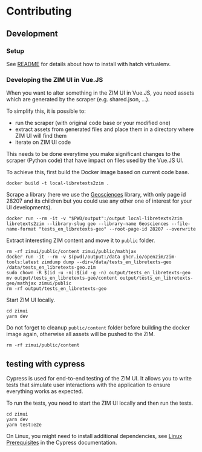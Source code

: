 # Contributing

## Development

### Setup

See [README](README.md) for details about how to install with hatch virtualenv.

### Developing the ZIM UI in Vue.JS

When you want to alter something in the ZIM UI in Vue.JS, you need assets which are generated by the scraper (e.g. shared.json, ...).

To simplify this, it is possible to:

- run the scraper (with original code base or your modified one)
- extract assets from generated files and place them in a directory where ZIM UI will find them
- iterate on ZIM UI code

This needs to be done everytime you make significant changes to the scraper (Python code) that have impact on files used by the Vue.JS UI.

To achieve this, first build the Docker image based on current code base.

```
docker build -t local-libretexts2zim .
```

Scrape a library (here we use the [Geosciences](https://geo.libretexts.org) library, with only page id 28207 and its children but you could use any other one of interest for your UI developments).

```
docker run --rm -it -v "$PWD/output":/output local-libretexts2zim libretexts2zim --library-slug geo --library-name Geosciences --file-name-format "tests_en_libretexts-geo" --root-page-id 28207 --overwrite
```

Extract interesting ZIM content and move it to `public` folder.

```
rm -rf zimui/public/content zimui/public/mathjax
docker run -it --rm -v $(pwd)/output:/data ghcr.io/openzim/zim-tools:latest zimdump dump --dir=/data/tests_en_libretexts-geo /data/tests_en_libretexts-geo.zim
sudo chown -R $(id -u -n):$(id -g -n) output/tests_en_libretexts-geo
mv output/tests_en_libretexts-geo/content output/tests_en_libretexts-geo/mathjax zimui/public
rm -rf output/tests_en_libretexts-geo
```

Start ZIM UI locally.

```
cd zimui
yarn dev
```

Do not forget to cleanup `public/content` folder before building the docker image again, otherwise all assets will be pushed to the ZIM.

```
rm -rf zimui/public/content
```

## testing with cypress

Cypress is used for end-to-end testing of the ZIM UI. It allows you to write tests that simulate user interactions with the application to ensure everything works as expected.

To run the tests, you need to start the ZIM UI locally and then run the tests.

```
cd zimui
yarn dev
yarn test:e2e
```

On Linux, you might need to install additional dependencies, see [Linux Prerequisites](https://docs.cypress.io/guides/getting-started/installing-cypress#Linux-Prerequisites) in the Cypress documentation.
